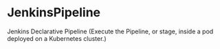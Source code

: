 # JenkinsPipeline
Jenkins Declarative Pipeline (Execute the Pipeline, or stage, inside a pod deployed on a Kubernetes cluster.)
